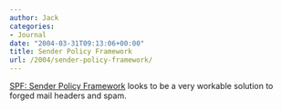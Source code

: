 ```yaml
---
author: Jack
categories:
- Journal
date: "2004-03-31T09:13:06+00:00"
title: Sender Policy Framework
url: /2004/sender-policy-framework/
---
```


[SPF: Sender Policy Framework][1] looks to be a very workable solution to forged mail headers and spam.

 [1]: http://spf.pobox.com/